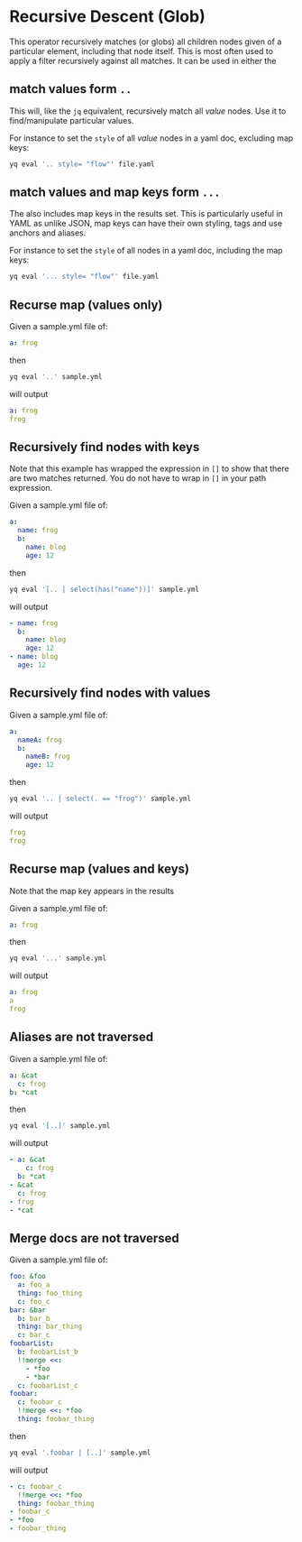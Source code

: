 # Recursive Descent (Glob)

This operator recursively matches (or globs) all children nodes given of a particular element, including that node itself. This is most often used to apply a filter recursively against all matches. It can be used in either the 

## match values form `..`
This will, like the `jq` equivalent, recursively match all _value_ nodes. Use it to find/manipulate particular values.

For instance to set the `style` of all _value_ nodes in a yaml doc, excluding map keys:

```bash
yq eval '.. style= "flow"' file.yaml
```

## match values and map keys form `...`
The also includes map keys in the results set. This is particularly useful in YAML as unlike JSON, map keys can have their own styling, tags and use anchors and aliases.

For instance to set the `style` of all nodes in a yaml doc, including the map keys:

```bash
yq eval '... style= "flow"' file.yaml
```
## Recurse map (values only)
Given a sample.yml file of:
```yaml
a: frog
```
then
```bash
yq eval '..' sample.yml
```
will output
```yaml
a: frog
frog
```

## Recursively find nodes with keys
Note that this example has wrapped the expression in `[]` to show that there are two matches returned. You do not have to wrap in `[]` in your path expression.

Given a sample.yml file of:
```yaml
a:
  name: frog
  b:
    name: blog
    age: 12
```
then
```bash
yq eval '[.. | select(has("name"))]' sample.yml
```
will output
```yaml
- name: frog
  b:
    name: blog
    age: 12
- name: blog
  age: 12
```

## Recursively find nodes with values
Given a sample.yml file of:
```yaml
a:
  nameA: frog
  b:
    nameB: frog
    age: 12
```
then
```bash
yq eval '.. | select(. == "frog")' sample.yml
```
will output
```yaml
frog
frog
```

## Recurse map (values and keys)
Note that the map key appears in the results

Given a sample.yml file of:
```yaml
a: frog
```
then
```bash
yq eval '...' sample.yml
```
will output
```yaml
a: frog
a
frog
```

## Aliases are not traversed
Given a sample.yml file of:
```yaml
a: &cat
  c: frog
b: *cat
```
then
```bash
yq eval '[..]' sample.yml
```
will output
```yaml
- a: &cat
    c: frog
  b: *cat
- &cat
  c: frog
- frog
- *cat
```

## Merge docs are not traversed
Given a sample.yml file of:
```yaml
foo: &foo
  a: foo_a
  thing: foo_thing
  c: foo_c
bar: &bar
  b: bar_b
  thing: bar_thing
  c: bar_c
foobarList:
  b: foobarList_b
  !!merge <<:
    - *foo
    - *bar
  c: foobarList_c
foobar:
  c: foobar_c
  !!merge <<: *foo
  thing: foobar_thing
```
then
```bash
yq eval '.foobar | [..]' sample.yml
```
will output
```yaml
- c: foobar_c
  !!merge <<: *foo
  thing: foobar_thing
- foobar_c
- *foo
- foobar_thing
```

